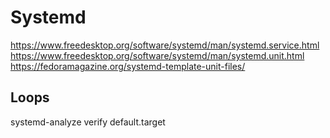 # Systemd

https://www.freedesktop.org/software/systemd/man/systemd.service.html
https://www.freedesktop.org/software/systemd/man/systemd.unit.html
https://fedoramagazine.org/systemd-template-unit-files/


## Loops

systemd-analyze verify default.target
